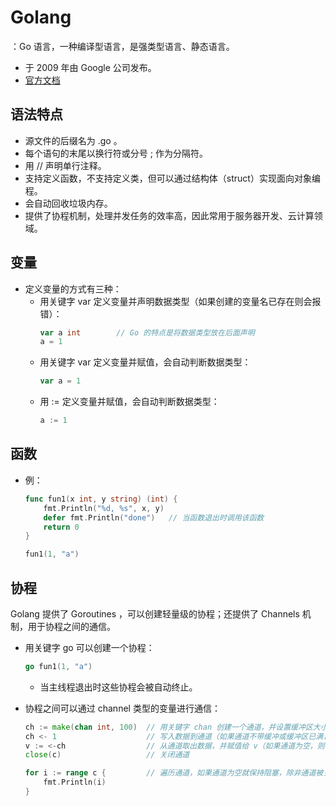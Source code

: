 # Golang

：Go 语言，一种编译型语言，是强类型语言、静态语言。
- 于 2009 年由 Google 公司发布。
- [官方文档](https://golang.org/doc/)

## 语法特点

- 源文件的后缀名为 .go 。
- 每个语句的末尾以换行符或分号 ; 作为分隔符。
- 用 // 声明单行注释。
- 支持定义函数，不支持定义类，但可以通过结构体（struct）实现面向对象编程。
- 会自动回收垃圾内存。
- 提供了协程机制，处理并发任务的效率高，因此常用于服务器开发、云计算领域。

## 变量

- 定义变量的方式有三种：
  - 用关键字 var 定义变量并声明数据类型（如果创建的变量名已存在则会报错）：
    ```go
    var a int        // Go 的特点是将数据类型放在后面声明
    a = 1
    ```
  - 用关键字 var 定义变量并赋值，会自动判断数据类型：
    ```go
    var a = 1
    ```
  - 用 := 定义变量并赋值，会自动判断数据类型：
    ```go
    a := 1
    ```

## 函数

- 例：
  ```go
  func fun1(x int, y string) (int) {
      fmt.Println("%d, %s", x, y)
      defer fmt.Println("done")   // 当函数退出时调用该函数
      return 0
  }

  fun1(1, "a")
  ```

## 协程

Golang 提供了 Goroutines ，可以创建轻量级的协程；还提供了 Channels 机制，用于协程之间的通信。

- 用关键字 go 可以创建一个协程：
    ```go
    go fun1(1, "a")
    ```
  - 当主线程退出时这些协程会被自动终止。

- 协程之间可以通过 channel 类型的变量进行通信：
    ```go
    ch := make(chan int, 100)  // 用关键字 chan 创建一个通道，并设置缓冲区大小为 100
    ch <- 1                    // 写入数据到通道（如果通道不带缓冲或缓冲区已满，则会陷入阻塞）
    v := <-ch                  // 从通道取出数据，并赋值给 v（如果通道为空，则会陷入阻塞）
    close(c)                   // 关闭通道

    for i := range c {         // 遍历通道，如果通道为空就保持阻塞，除非通道被关闭
        fmt.Println(i)
    }
    ```
